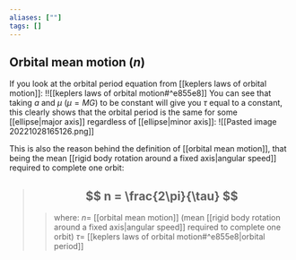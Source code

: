 ```yaml
---
aliases: [""]
tags: []
---
```


## Orbital mean motion ($n$)

If you look at the orbital period equation from [[keplers laws of orbital motion]]:
!![[keplers laws of orbital motion#^e855e8]]
You can see that taking $a$ and $\mu$ ($\mu=MG$) to be constant will give you $\tau$ equal to a constant, this clearly shows that the orbital period is the same for some [[ellipse|major axis]] regardless of [[ellipse|minor axis]]:
![[Pasted image 20221028165126.png]]

This is also the reason behind the definition of [[orbital mean motion]], that being the mean [[rigid body rotation around a fixed axis|angular speed]] required to complete one orbit:

> ## $$ n = \frac{2\pi}{\tau} $$ 
>> where:
>> $n=$ [[orbital mean motion]] (mean [[rigid body rotation around a fixed axis|angular speed]] required to complete one orbit)
>> $\tau=$ [[keplers laws of orbital motion#^e855e8|orbital period]] 
